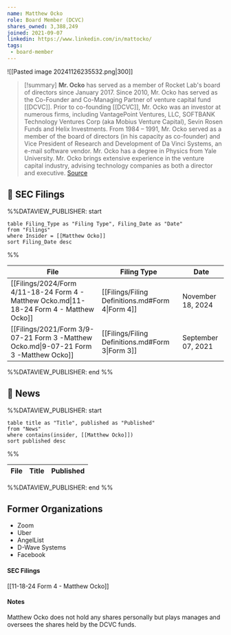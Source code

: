 ```yaml
---
name: Matthew Ocko
role: Board Member (DCVC)
shares_owned: 3,388,249
joined: 2021-09-07
linkedin: https://www.linkedin.com/in/mattocko/
tags: 
 - board-member
---
```


![[Pasted image 20241126235532.png|300]]

>[!summary]
**Mr. Ocko** has served as a member of Rocket Lab's board of directors since January 2017. Since 2010, Mr. Ocko has served as the Co-Founder and Co-Managing Partner of venture capital fund [[DCVC]]. Prior to co-founding [[DCVC]], Mr. Ocko was an investor at numerous firms, including VantagePoint Ventures, LLC, SOFTBANK Technology Ventures Corp (aka Mobius Venture Capital), Sevin Rosen Funds and Helix Investments. From 1984 – 1991, Mr. Ocko served as a member of the board of directors (in his capacity as co-founder) and Vice President of Research and Development of Da Vinci Systems, an e-mail software vendor. Mr. Ocko has a degree in Physics from Yale University. Mr. Ocko brings extensive experience in the venture capital industry, advising technology companies as both a director and executive.
[Source](https://www.rocketlabusa.com/about/team/)

## 💼 SEC Filings
%%DATAVIEW_PUBLISHER: start
```
table Filing_Type as "Filing Type", Filing_Date as "Date"
from "Filings"
where Insider = [[Matthew Ocko]]
sort Filing_Date desc

```
%%

| File                                                                                      | Filing Type                                      | Date               |
| ----------------------------------------------------------------------------------------- | ------------------------------------------------ | ------------------ |
| [[Filings/2024/Form 4/11-18-24 Form 4 - Matthew Ocko.md\|11-18-24 Form 4 - Matthew Ocko]] | [[Filings/Filing Definitions.md#Form 4\|Form 4]] | November 18, 2024  |
| [[Filings/2021/Form 3/9-07-21 Form 3 -Matthew Ocko.md\|9-07-21 Form 3 -Matthew Ocko]]     | [[Filings/Filing Definitions.md#Form 3\|Form 3]] | September 07, 2021 |

%%DATAVIEW_PUBLISHER: end %%
## 📰 News
%%DATAVIEW_PUBLISHER: start
```
table title as "Title", published as "Published"
from "News"
where contains(insider, [[Matthew Ocko]])
sort published desc
```
%%

| File | Title | Published |
| ---- | ----- | --------- |

%%DATAVIEW_PUBLISHER: end %%

## Former Organizations

-  Zoom
-  Uber
-  AngelList
-  D-Wave Systems
-  Facebook

#### SEC Filings

[[11-18-24 Form 4 - Matthew Ocko]] 

#### Notes

Matthew Ocko does not hold any shares personally but plays manages and oversees the shares held by the DCVC funds.